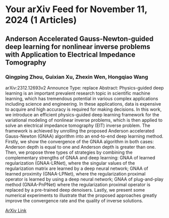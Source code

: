 <h1>Your arXiv Feed for November 11, 2024 (1 Articles)</h1>
<h2>Anderson Accelerated Gauss-Newton-guided deep learning for nonlinear inverse problems with Application to Electrical Impedance Tomography</h2>
<h3>Qingping Zhou, Guixian Xu, Zhexin Wen, Hongqiao Wang</h3>
<p>arXiv:2312.12693v2 Announce Type: replace 
Abstract: Physics-guided deep learning is an important prevalent research topic in scientific machine learning, which has tremendous potential in various complex applications including science and engineering. In these applications, data is expensive to acquire and high accuracy is required for making decisions. In this work, we introduce an efficient physics-guided deep learning framework for the variational modeling of nonlinear inverse problems, which is then applied to solve an electrical impedance tomography (EIT) inverse problem. The framework is achieved by unrolling the proposed Anderson accelerated Gauss-Newton (GNAA) algorithm into an end-to-end deep learning method. Firstly, we show the convergence of the GNAA algorithm in both cases: Anderson depth is equal to one and Anderson depth is greater than one. Then, we propose three types of strategies by combining the complementary strengths of GNAA and deep learning: GNAA of learned regularization (GNAA-LRNet), where the singular values of the regularization matrix are learned by a deep neural network; GNAA of learned proximity (GNAA-LPNet), where the regularization proximal operator is learned by using a deep neural network; GNAA of plug-and-play method (GNAA-PnPNet) where the regularization proximal operator is replaced by a pre-trained deep denoisers. Lastly, we present some numerical experiments to illustrate that the proposed approaches greatly improve the convergence rate and the quality of inverse solutions.</p>
<a href='https://arxiv.org/abs/2312.12693'>ArXiv Link</a>

